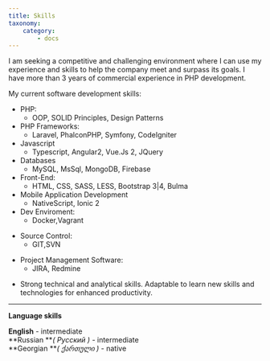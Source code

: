 ```yaml
---
title: Skills
taxonomy:
    category:
        - docs
---
```


I am seeking a competitive and challenging environment where I can use my experience and skills to help the company meet and surpass its goals. I have more than 3 years of commercial experience in PHP development.

My current software development skills:
 + PHP:
   - OOP, SOLID Principles, Design Patterns
 + PHP Frameworks:
    - Laravel, PhalconPHP, Symfony, CodeIgniter
 + Javascript
   - Typescript, Angular2, Vue.Js 2, JQuery
 + Databases
   - MySQL, MsSql, MongoDB, Firebase
 + Front-End:
   - HTML, CSS, SASS, LESS, Bootstrap 3|4, Bulma
 + Mobile Application Development
   - NativeScript, Ionic 2
 + Dev Enviroment:
   - Docker,Vagrant
 - Source Control:
   - GIT,SVN
 + Project Management Software:
   - JIRA, Redmine
 - Strong technical and analytical skills. Adaptable to learn new skills and technologies for enhanced productivity.



---

 **Language skills**

**English** - intermediate              
**Russian **_( Русский )_ - intermediate                
**Georgian **_( ქართული )_ - native                      
